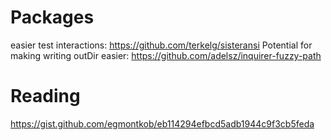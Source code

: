 # Packages
easier test interactions: https://github.com/terkelg/sisteransi
Potential for making writing outDir easier: https://github.com/adelsz/inquirer-fuzzy-path

# Reading
https://gist.github.com/egmontkob/eb114294efbcd5adb1944c9f3cb5feda